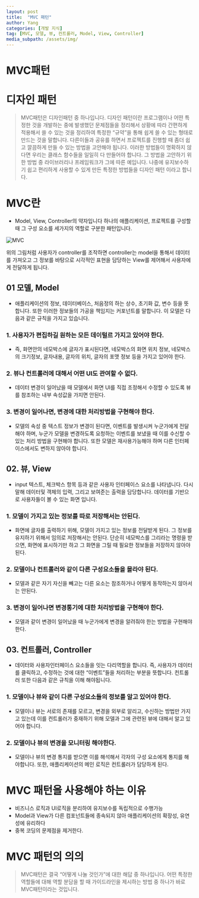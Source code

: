 ```yaml
---
layout: post
title:  "MVC 패턴"
author: Yang
categories: [개발 지식]
tag: [MVC, 모델, 뷰, 컨트롤러, Model, View, Controller]
media_subpath: /assets/img/
---
```


# MVC패턴

# 디자인 패턴

> MVC패턴은 디자인패턴 중 하나입니다.
디자인 패턴이란 프로그램이나 어떤 특정한 것을 개발하는 중에 발생했던 문제점들을 정리해서 상황에 따라 간편하게 적용해서 쓸 수 있는 것을 정리하여 특정한 “규약”을 통해 쉽게 쓸 수 있는 형태로 만드는 것을 말합니다.
다른이들과 공유를 하면서 프로젝트를 진행할 때 좀더 쉽고 깔끔하게 만들 수 있는 방법을 고안해야 됩니다. 이러한 방법들이 명확하지 않다면 우리는 클래스 함수들을 일일히 다 만들어야 합니다. 그 방법을 고안하기 위한 방법 중 라이브러리나 프레임워크가 그에 따른 예입니다.
나중에 유지보수하기 쉽고 편리하게 사용할 수 있게 만든 특정한 방법들을 디자인 패턴 이라고 합니다.
> 

# MVC란

- Model, View, Controller의 약자입니다 하나의 애플리케이션, 프로젝트를 구성할 때 그 구성 요소를 세가지의 역할로 구분한 패턴입니다.

![MVC](MVC.png)

위의 그림처럼 사용자가 controller를 조작하면 controller는 model을 통해서 데이터를 가져오고 그 정보를 바탕으로 시각적인 표현을 담당하는 View를 제어해서 사용자에게 전달하게 됩니다.

## 01 모델, Model

- 애플리케이션의 정보, 데이터베이스, 처음정의 하는 상수, 초기화 값, 변수 등을 뜻합니다. 또한 이러한 정보들의 가공을 책임지는 커포넌트를 말합니다. 이 모델은 다음과 같은 규칙을 가지고 있습니다.

### 1. 사용자가 편집하길 원하는 모든 데이털르 가지고 있어야 한다.

- 즉, 화면안의 네모박스에 글자가 표시된다면, 네모박스의 화면 위치 정보, 네모박스의 크기정보, 글자내용, 글자의 위치, 글자의 포맷 정보 등을 가지고 있어야 한다.

### 2. 뷰나 컨트롤러에 대해서 어떤  UI도 관여할 수 없다.

- 데이터 변경이 일어났을 때 모델에서 화면 UI를 직접 조정해서 수정할 수 있도록 뷰를 참조하는 내부 속성값을 가지면 안된다.

### 3. 변경이 일어나면, 변경에 대한 처리방법을 구현해야 한다.

- 모델의 속성 중 텍스트 정보가 변경이 된다면, 이벤트를 발생시켜 누군가에게 전달해야 하며, 누군가 모델을 변경하도록 요청하는 이벤트를 보냈을 때 이를 수신할 수 있는 처리 방법을 구현해야 합니다. 또한 모델은 재사용가능해야 하며 다른 인터페이스에서도 변하지 않아야 합니다.

## 02. 뷰, View

- input 텍스트, 체크박스 항목 등과 같은 사용자 인터페이스 요소를 나타냅니다. 다시 말해 데이터및 객체의 입력, 그리고 보여준는 출력을 담당합니다. 데이터를 기반으로 사용자들이 볼 수 있는 화면 입니다.

### 1. 모델이 가지고 있는 정보를 따로 저장해서는 안된다.

- 화면에 글자를 출력하기 위해, 모델이 가지고 있는 정보를 전달받게 된다. 그 정보를 유지하기 위해서 임의로 저장해서는 안된다. 단순히 네모박스를 그리라는 명령을 받으면, 화면에 표시하기만 하고 그 화면을 그릴 때 필요한 정보들을 저장하지 않아야된다.

### 2. 모델이나 컨트롤러와 같이 다른 구성요소들을 몰라야 된다.

- 모델과 같은 자기 자신을 빼고는 다른 요소는 참조하거나 어떻게 동작하는지 않아서는 안된다.

### 3. 변경이 일어나면 변경통기에 대한 처리방법을 구현해야 한다.

- 모델과 같이 변경이 일어났을 때 누군가에게 변경을 알려줘야 한는 방법을 구현해야 한다.

## 03. 컨트롤러, Controller

- 데이터와 사용자인터페이스 요소들을 잇는 다리역할을 합니다. 즉, 사용자가 데이터를 클릭하고, 수정하는 것에 대한 “이벤트”들을 처리하는 부분을 뜻합니다. 컨트롤러 또한 다음과 같은 규칙을 이해 해야됩니다.

### 1. 모델이나 뷰와 같이 다른 구성요소들의 정보를 알고 있어야 한다.

- 모델이나 뷰는 서로의 존재를 모르고, 변경을 외부로 알리고, 수신하는 방법만 가지고 있는데 이를 컨트롤러가 중재하기 위해 모델과 그에 관련된 뷰에 대해서 알고 있어야 합니다.

### 2. 모델이나 뷰의 변경을 모니터링 해야한다.

- 모델이나 뷰의 변경 통지를 받으면 이를 해석해서 각자의 구성 요소에게 통지를 해야합니다. 또한, 애플리케이션의 메인 로직은 컨트롤러가 담당하게 된다.

# MVC 패턴을 사용해야 하는 이유

- 비즈니스 로직과 UI로직을 분리하여 유지보수를 독립적으로 수행가능
- Model과 View가 다른 컴포넌트들에 종속되지 않아 애플리케이션의 확장성, 유연성에 유리하다
- 중복 코딩의 문제점을 제거한다.

# MVC 패턴의 의의

> MVC패턴은 결국 “어떻게 나눌 것인가”에 대한 해답 중 하나입니다. 어떤 특정한 역할들에 대해 역할 분담을 할 때 가이드라인을 제시하는 방법 중 하나가 바로 MVC패턴이라는 것입니다.
>